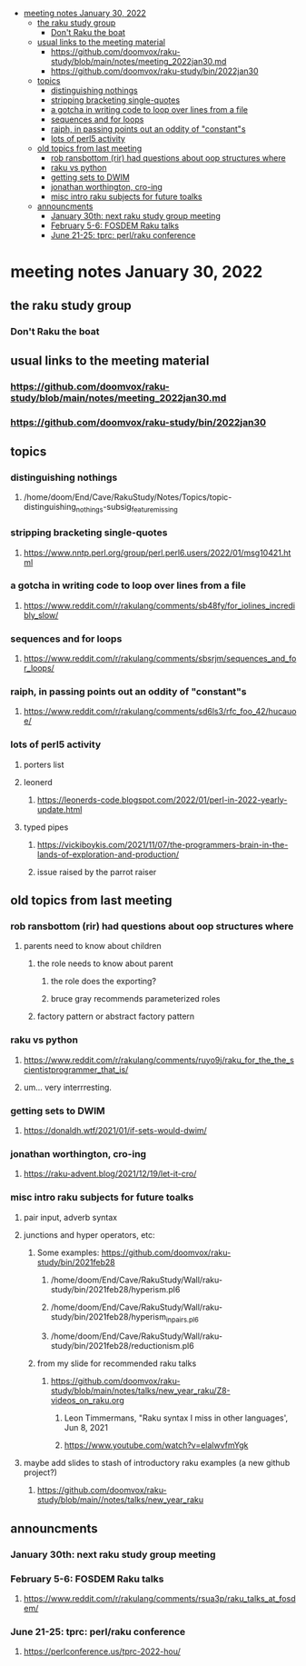- [meeting notes January 30, 2022](#org8fc47f9)
  - [the raku study group](#org14bf93e)
    - [Don't Raku the boat](#org8a98de7)
  - [usual links to the meeting material](#orgaaa5645)
    - [<https://github.com/doomvox/raku-study/blob/main/notes/meeting_2022jan30.md>](#org1d77b00)
    - [<https://github.com/doomvox/raku-study/bin/2022jan30>](#org3718422)
  - [topics](#org44262be)
    - [distinguishing nothings](#org20dfa2b)
    - [stripping bracketing single-quotes](#orgbd27c46)
    - [a gotcha in writing code to loop over lines from a file](#orgd4b4b86)
    - [sequences and for loops](#orgada4072)
    - [raiph, in passing points out an oddity of "constant"s](#org222317a)
    - [lots of perl5 activity](#org428b140)
  - [old topics from last meeting](#orged932a3)
    - [rob ransbottom (rir) had questions about oop structures where](#org9e4b1c9)
    - [raku vs python](#org2599431)
    - [getting sets to DWIM](#orgb9a40c1)
    - [jonathan worthington, cro-ing](#org3463012)
    - [misc intro raku subjects for future toalks](#org1ad1bdd)
  - [announcments](#org334c79e)
    - [January 30th: next raku study group meeting](#orgc25d57a)
    - [February 5-6: FOSDEM Raku talks](#orgd4559fd)
    - [June 21-25: tprc: perl/raku conference](#org281e7ab)


<a id="org8fc47f9"></a>

# meeting notes January 30, 2022


<a id="org14bf93e"></a>

## the raku study group


<a id="org8a98de7"></a>

### Don't Raku the boat


<a id="orgaaa5645"></a>

## usual links to the meeting material


<a id="org1d77b00"></a>

### <https://github.com/doomvox/raku-study/blob/main/notes/meeting_2022jan30.md>


<a id="org3718422"></a>

### <https://github.com/doomvox/raku-study/bin/2022jan30>


<a id="org44262be"></a>

## topics


<a id="org20dfa2b"></a>

### distinguishing nothings

1.  /home/doom/End/Cave/RakuStudy/Notes/Topics/topic-distinguishing<sub>nothings</sub>-subsig<sub>feature</sub><sub>missing</sub>


<a id="orgbd27c46"></a>

### stripping bracketing single-quotes

1.  <https://www.nntp.perl.org/group/perl.perl6.users/2022/01/msg10421.html>


<a id="orgd4b4b86"></a>

### a gotcha in writing code to loop over lines from a file

1.  <https://www.reddit.com/r/rakulang/comments/sb48fy/for_iolines_incredibly_slow/>


<a id="orgada4072"></a>

### sequences and for loops

1.  <https://www.reddit.com/r/rakulang/comments/sbsrjm/sequences_and_for_loops/>


<a id="org222317a"></a>

### raiph, in passing points out an oddity of "constant"s

1.  <https://www.reddit.com/r/rakulang/comments/sd6ls3/rfc_foo_42/hucauoe/>


<a id="org428b140"></a>

### lots of perl5 activity

1.  porters list

2.  leonerd

    1.  <https://leonerds-code.blogspot.com/2022/01/perl-in-2022-yearly-update.html>

3.  typed pipes

    1.  <https://vickiboykis.com/2021/11/07/the-programmers-brain-in-the-lands-of-exploration-and-production/>
    
    2.  issue raised by the parrot raiser


<a id="orged932a3"></a>

## old topics from last meeting


<a id="org9e4b1c9"></a>

### rob ransbottom (rir) had questions about oop structures where

1.  parents need to know about children

    1.  the role needs to know about parent
    
        1.  the role does the exporting?
        
        2.  bruce gray recommends parameterized roles
    
    2.  factory pattern or abstract factory pattern


<a id="org2599431"></a>

### raku vs python

1.  <https://www.reddit.com/r/rakulang/comments/ruyo9j/raku_for_the_the_scientistprogrammer_that_is/>

2.  um&#x2026; very interrresting.


<a id="orgb9a40c1"></a>

### getting sets to DWIM

1.  <https://donaldh.wtf/2021/01/if-sets-would-dwim/>


<a id="org3463012"></a>

### jonathan worthington, cro-ing

1.  <https://raku-advent.blog/2021/12/19/let-it-cro/>


<a id="org1ad1bdd"></a>

### misc intro raku subjects for future toalks

1.  pair input, adverb syntax

2.  junctions and hyper operators, etc:

    1.  Some examples: <https://github.com/doomvox/raku-study/bin/2021feb28>
    
        1.  /home/doom/End/Cave/RakuStudy/Wall/raku-study/bin/2021feb28/hyperism.pl6
        
        2.  /home/doom/End/Cave/RakuStudy/Wall/raku-study/bin/2021feb28/hyperism<sub>in</sub><sub>pairs.pl6</sub>
        
        3.  /home/doom/End/Cave/RakuStudy/Wall/raku-study/bin/2021feb28/reductionism.pl6
    
    2.  from my slide for recommended raku talks
    
        1.  <https://github.com/doomvox/raku-study/blob/main/notes/talks/new_year_raku/Z8-videos_on_raku.org>
        
            1.  Leon Timmermans, "Raku syntax I miss in other languages', Jun 8, 2021
            
            2.  <https://www.youtube.com/watch?v=elalwvfmYgk>

3.  maybe add slides to stash of introductory raku examples (a new github project?)

    1.  <https://github.com/doomvox/raku-study/blob/main//notes/talks/new_year_raku>


<a id="org334c79e"></a>

## announcments


<a id="orgc25d57a"></a>

### January 30th: next raku study group meeting


<a id="orgd4559fd"></a>

### February 5-6: FOSDEM Raku talks

1.  <https://www.reddit.com/r/rakulang/comments/rsua3p/raku_talks_at_fosdem/>


<a id="org281e7ab"></a>

### June 21-25: tprc: perl/raku conference

1.  <https://perlconference.us/tprc-2022-hou/>
